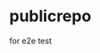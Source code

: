 # publicrepo
for e2e test


































































































































































































































































































































































































































































































































































































































































































































































































































































































































































































































































































































































































































































